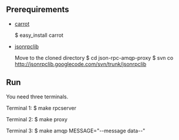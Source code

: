 Prerequirements
---------------

* [carrot](http://github.com/ask/carrot)

	$ easy_install carrot

* [jsonrpclib](http://code.google.com/p/jsonrpclib/)

	Move to the cloned directory 
	  $ cd json-rpc-amqp-proxy
	  $ svn co http://jsonrpclib.googlecode.com/svn/trunk/jsonrpclib


Run
---
You need three terminals.

Terminal 1:
	$ make rpcserver

Terminal 2:
	$ make proxy

Terminal 3:
	$ make amqp MESSAGE="--message data--"


